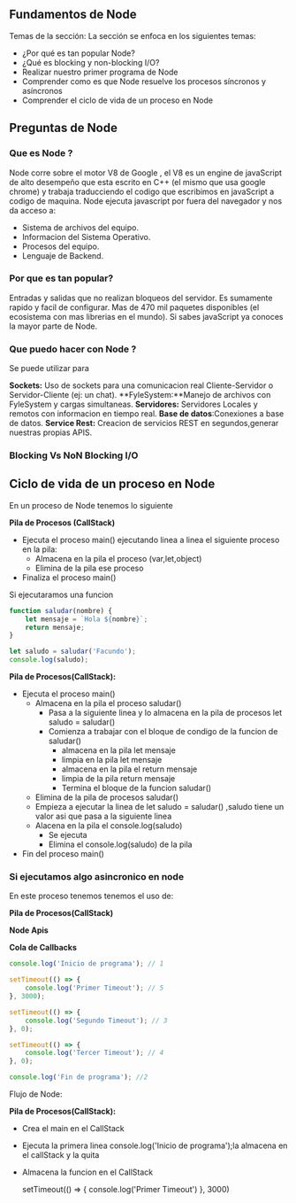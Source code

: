 ## Fundamentos de Node

Temas de la sección:
La sección se enfoca en los siguientes temas:

- ¿Por qué es tan popular Node?
- ¿Qué es blocking y non-blocking I/O?
- Realizar nuestro primer programa de Node
- Comprender como es que Node resuelve los procesos síncronos y asíncronos
- Comprender el ciclo de vida de un proceso en Node

## Preguntas de Node

### Que es Node ?

Node corre sobre el motor V8 de Google , el V8 es un engine de javaScript de alto desempeño que esta escrito en C++ (el mismo que usa google chrome) y trabaja traducciendo el codigo que escribimos en javaScript a codigo de maquina.
Node ejecuta javascript por fuera del navegador y nos da acceso a:

- Sistema de archivos del equipo.
- Informacion del Sistema Operativo.
- Procesos del equipo.
- Lenguaje de Backend.

### Por que es tan popular?

Entradas y salidas que no realizan bloqueos del servidor.
Es sumamente rapido y facil de configurar.
Mas de 470 mil paquetes disponibles (el ecosistema con mas librerias en el mundo).
Si sabes javaScript ya conoces la mayor parte de Node.

### Que puedo hacer con Node ?

Se puede utilizar para

**Sockets:** Uso de sockets para una comunicacion real Cliente-Servidor o Servidor-Cliente (ej: un chat).
**FyleSystem:**Manejo de archivos con FyleSystem y cargas simultaneas.
**Servidores:** Servidores Locales y remotos con informacion en tiempo real.
**Base de datos**:Conexiones a base de datos.
**Service Rest:** Creacion de servicios REST en segundos,generar nuestras propias APIS.

### Blocking Vs NoN Blocking I/O

## Ciclo de vida de un proceso en Node

En un proceso de Node tenemos lo siguiente

**Pila de Procesos (CallStack)**

- Ejecuta el proceso main() ejecutando linea a linea el siguiente proceso en la pila:
  - Almacena en la pila el proceso (var,let,object)
  - Elimina de la pila ese proceso
- Finaliza el proceso main()

Si ejecutaramos una funcion

```js
function saludar(nombre) {
	let mensaje = `Hola ${nombre}`;
	return mensaje;
}

let saludo = saludar('Facundo');
console.log(saludo);
```

**Pila de Procesos(CallStack):**

- Ejecuta el proceso main()
  - Almacena en la pila el proceso saludar()
    - Pasa a la siguiente linea y lo almacena en la pila de procesos let saludo = saludar()
    - Comienza a trabajar con el bloque de condigo de la funcion de saludar()
      - almacena en la pila let mensaje
      - limpia en la pila let mensaje
      - almacena en la pila el return mensaje
      - limpia de la pila return mensaje
      - Termina el bloque de la funcion saludar()
  - Elimina de la pila de procesos saludar()
  - Empieza a ejecutar la linea de let saludo = saludar() ,saludo tiene un valor asi que pasa a la siguiente linea
  - Alacena en la pila el console.log(saludo)
    - Se ejecuta
    - Elimina el console.log(saludo) de la pila
- Fin del proceso main()

### Si ejecutamos algo asincronico en node

En este proceso tenemos tenemos el uso de:

**Pila de Procesos(CallStack)**

**Node Apis**

**Cola de Callbacks**

```js
console.log('Inicio de programa'); // 1

setTimeout(() => {
	console.log('Primer Timeout'); // 5
}, 3000);

setTimeout(() => {
	console.log('Segundo Timeout'); // 3
}, 0);

setTimeout(() => {
	console.log('Tercer Timeout'); // 4
}, 0);

console.log('Fin de programa'); //2
```

Flujo de Node:

**Pila de Procesos(CallStack):**

- Crea el main en el CallStack
- Ejecuta la primera linea console.log('Inicio de programa');la almacena en el callStack y la quita
- Almacena la funcion en el CallStack

  setTimeout(() => {
  console.log('Primer Timeout')
  }, 3000)
